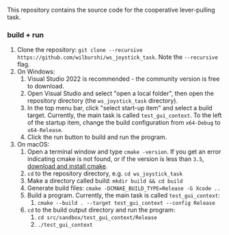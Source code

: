 This repository contains the source code for the cooperative lever-pulling task.

### build + run

1. Clone the repository: `git clone --recursive https://github.com/wilburshi/ws_joystick_task`. Note the `--recursive` flag.
2. On Windows:
   1. Visual Studio 2022 is recommended - the community version is free to download.
   2. Open Visual Studio and select "open a local folder", then open the repository directory (the `ws_joystick_task` directory).
   3. In the top menu bar, click "select start-up item" and select a build target. Currently, the main task is called `test_gui_context`. To the left of the startup item, change the build configuration from `x64-Debug` to `x64-Release`.
   4. Click the run button to build and run the program.
3. On macOS:
   1. Open a terminal window and type `cmake -version`. If you get an error indicating cmake is not found, or if the version is less than `3.5`, [download and install cmake](https://cmake.org/download/).
   2. `cd` to the repository directory, e.g. `cd ws_joystick_task`
   3. Make a directory called build: `mkdir build && cd build`
   4. Generate build files: `cmake -DCMAKE_BUILD_TYPE=Release -G Xcode ..`
   5. Build a program. Currently, the main task is called `test_gui_context`:
      1. `cmake --build . --target test_gui_context --config Release`
   6. `cd` to the build output directory and run the program: 
      1. `cd src/sandbox/test_gui_context/Release`
      2. `./test_gui_context`